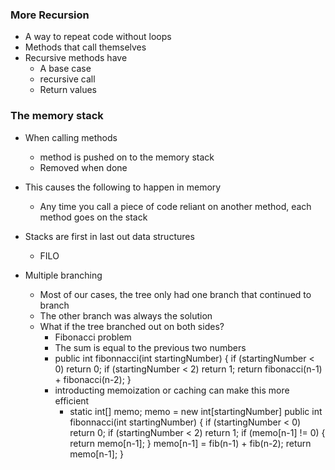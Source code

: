 ### More Recursion

- A way to repeat code without loops
- Methods that call themselves
- Recursive methods have 
  - A base case
  - recursive call
  - Return values


### The memory stack

- When calling methods
  - method is pushed on to the memory stack
  - Removed when done

- This causes the following to happen in memory
  - Any time you call a piece of code reliant on another method, each method goes on the stack 

- Stacks are first in last out data structures
  - FILO

- Multiple branching
  - Most of our cases, the tree only had one branch that continued to branch
  - The other branch was always the solution
  - What if the tree branched out on both sides?
    - Fibonacci problem
    - The sum is equal to the previous two numbers 
    - public int fibonnacci(int startingNumber) {
      if (startingNumber < 0) return 0;
      if (startingNumber < 2) return 1;
      return fibonacci(n-1) + fibonacci(n-2);
    }
    - introducting memoization or caching can make this more efficient
      - static int[] memo; 
        memo = new int[startingNumber]
        public int fibonnacci(int startingNumber) {
          if (startingNumber < 0) return 0;
          if (startingNumber < 2) return 1;
          if (memo[n-1] != 0) {
            return memo[n-1];
          }
          memo[n-1] = fib(n-1) + fib(n-2);
          return memo[n-1];
        }
